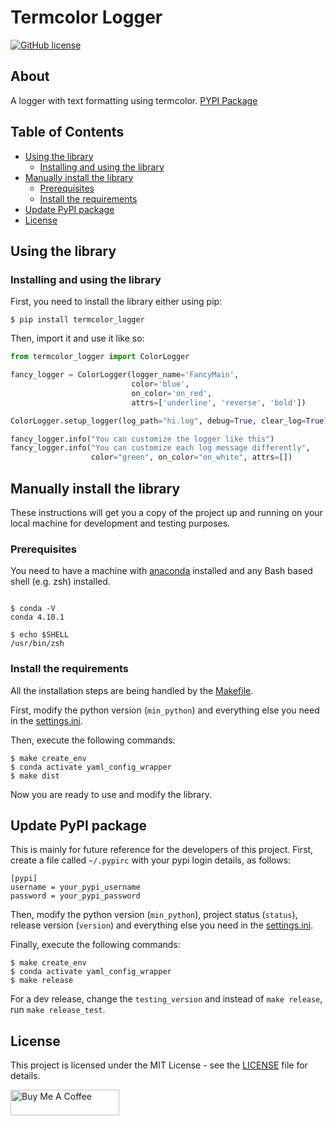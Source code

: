 # Termcolor Logger

[![GitHub license](https://img.shields.io/badge/license-Apache-blue.svg)](https://raw.githubusercontent.com/drkostas/termcolor-logger/master/LICENSE)

## About <a name = "about"></a>

A logger with text formatting using
termcolor. [PYPI Package](https://pypi.org/project/termcolor-logger/)

## Table of Contents

+ [Using the library](#using)
    + [Installing and using the library](#install_use)
+ [Manually install the library](#manual_install)
    + [Prerequisites](#prerequisites)
    + [Install the requirements](#installing_req)
+ [Update PyPI package](#pypi)
+ [License](#license)

## Using the library <a name = "using"></a>

### Installing and using the library <a name = "install_use"></a>

First, you need to install the library either using pip:

```shell
$ pip install termcolor_logger
```

Then, import it and use it like so:

```python
from termcolor_logger import ColorLogger

fancy_logger = ColorLogger(logger_name='FancyMain',
                           color='blue',
                           on_color='on_red',
                           attrs=['underline', 'reverse', 'bold'])

ColorLogger.setup_logger(log_path="hi.log", debug=True, clear_log=True)

fancy_logger.info("You can customize the logger like this")
fancy_logger.info("You can customize each log message differently",
                  color="green", on_color="on_white", attrs=[])
```

## Manually install the library <a name = "manual_install"></a>

These instructions will get you a copy of the project up and running on your local machine for
development and testing purposes.

### Prerequisites <a name = "prerequisites"></a>

You need to have a machine with
[anaconda](https://docs.conda.io/projects/conda/en/latest/user-guide/install/index.html) installed and
any Bash based shell (e.g. zsh) installed.

```ShellSession

$ conda -V
conda 4.10.1

$ echo $SHELL
/usr/bin/zsh

```

### Install the requirements <a name = "installing_req"></a>

All the installation steps are being handled by
the [Makefile](https://raw.githubusercontent.com/drkostas/termcolor-logger/master/Makefile).

First, modify the python version (`min_python`) and everything else you need in
the [settings.ini](https://raw.githubusercontent.com/drkostas/termcolor-logger/master/settings.ini).

Then, execute the following commands:

```ShellSession
$ make create_env
$ conda activate yaml_config_wrapper
$ make dist
```

Now you are ready to use and modify the library.

## Update PyPI package <a name = "pypi"></a>

This is mainly for future reference for the developers of this project. First,
create a file called `~/.pypirc` with your pypi login details, as follows:

```
[pypi]
username = your_pypi_username
password = your_pypi_password
```

Then, modify the python version (`min_python`), project status (`status`), release version (`version`) 
and everything else you need in
the [settings.ini](https://raw.githubusercontent.com/drkostas/termcolor-logger/master/settings.ini).

Finally, execute the following commands:

```ShellSession
$ make create_env
$ conda activate yaml_config_wrapper
$ make release
```

For a dev release, change the `testing_version` and instead of `make release`, run `make release_test`.

## License <a name = "license"></a>

This project is licensed under the MIT License - see
the [LICENSE](https://raw.githubusercontent.com/drkostas/termcolor-logger/master/LICENSE) file for
details.

<a href="https://www.buymeacoffee.com/drkostas" target="_blank"><img src="https://cdn.buymeacoffee.com/buttons/default-orange.png" alt="Buy Me A Coffee" height="41" width="174"></a>

